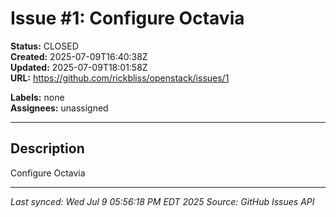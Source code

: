 # Issue #1: Configure Octavia

**Status:** CLOSED  
**Created:** 2025-07-09T16:40:38Z  
**Updated:** 2025-07-09T18:01:58Z  
**URL:** https://github.com/rickbliss/openstack/issues/1

**Labels:** none  
**Assignees:** unassigned

---

## Description

Configure Octavia

---

*Last synced: Wed Jul  9 05:56:18 PM EDT 2025*
*Source: GitHub Issues API*
